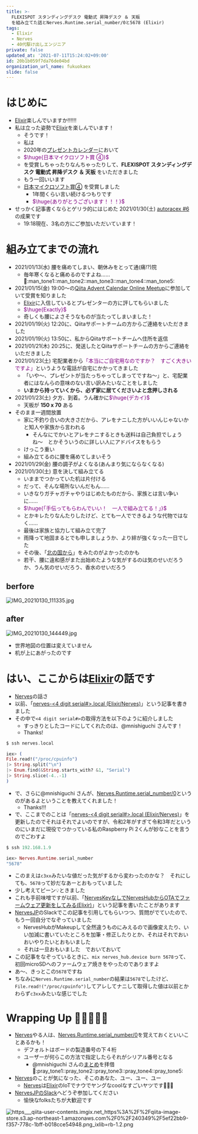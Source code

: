 ```yaml
---
title: >-
  FLEXISPOT スタンディングデスク 電動式 昇降デスク ＆ 天板
  を組み立てた話とNerves.Runtime.serial_number/0と5678 (Elixir)
tags:
  - Elixir
  - Nerves
  - 40代駆け出しエンジニア
private: false
updated_at: '2021-07-11T15:24:02+09:00'
id: 20b1b059f7da76de04bd
organization_url_name: fukuokaex
slide: false
---
```

# はじめに
- [Elixir](https://elixir-lang.org/)楽しんでいますか:bangbang::bangbang::bangbang:
- 私は立った姿勢で[Elixir](https://elixir-lang.org/)を楽しんでいます！
    - そうです！
    - 私は
    - 2020年の[プレゼントカレンダー](https://qiita.com/advent-calendar/2020/categories/sponsor)において
    - <font color="purple">$\huge{日本マイクロソフト賞 ④}$</font>
    - を受賞しちゃったりなんちゃったりして、**FLEXISPOT スタンディングデスク 電動式 昇降デスク ＆ 天板** をいただきました
    - もう一回いいます
    - [日本マイクロソフト賞④](https://qiita.com/chomado/items/7d1f757f18c5b442fadd#%E3%83%9E%E3%82%A4%E3%82%AF%E3%83%AD%E3%82%BD%E3%83%95%E3%83%88%E8%B3%9E-%E3%82%AF%E3%83%A9%E3%82%A6%E3%83%89%E3%83%8D%E3%82%A4%E3%83%86%E3%82%A3%E3%83%96%E3%81%AE-aspnet-core-%E3%83%9E%E3%82%A4%E3%82%AF%E3%83%AD%E3%82%B5%E3%83%BC%E3%83%93%E3%82%B9%E3%82%92%E4%BD%9C%E6%88%90%E3%81%97%E3%81%A6%E3%83%87%E3%83%97%E3%83%AD%E3%82%A4%E3%81%99%E3%82%8B-%E3%82%92%E3%82%84%E3%81%A3%E3%81%A6%E3%81%BF%E3%82%8B-torifukukaiou-%E3%81%95%E3%82%93) を受賞しました
        - 1年間くらい言い続けるつもりです
        - <font color="purple">$\huge{ありがとうございます！！！}$</font>
- せっかく記事書くならとゲリラ的にはじめた 2021/01/30(土) [autoracex #6](https://autoracex.connpass.com/event/203027/)の成果です
    - 19:18現在、3名の方にご参加いただいています！

# 組み立てまでの流れ
- 2021/01/13(水) 腰を痛めてしまい、朝休みをとって通(痛!?)院
    - 毎年寒くなると痛めるのですよね…… :man::man_tone1::man_tone2::man_tone3::man_tone4::man_tone5:  
- 2021/01/15(金) 19:00〜の[Qiita Advent Calendar Online Meetup](https://connpass.com/event/197484/)に参加していて受賞を知りました
    - [Elixir](https://elixir-lang.org/)に入信しているとプレゼンターの方に評してもらいました
    - <font color="purple">$\huge{Exactly}$</font>
    - 奇しくも腰によさそうなものが当たってしまいました！
- 2021/01/19(火) 12:20に、Qiitaサポートチームの方からご連絡をいただきました
- 2021/01/19(火) 13:50に、私からQiitaサポートチームへ住所を返信
- 2021/01/21(木) 20:25に、発送したとQiitaサポートチームの方からご連絡をいただきました
- 2021/01/23(土) 宅配業者から<font color="purple">「本当にご自宅用なのですか？　すごく大きいですよ」</font>というような電話が自宅にかかってきました
    - 「いや〜、プレゼントが当たっちゃってしまってですね〜」と、宅配業者にはなんらの意味のない言い訳みたいなことをしました
    - **いまから持っていくから、必ず家に居てくださいよと念押しされる**
- 2021/01/23(土) 夕方、到着。うん確かに<font color="purple">$\huge{デカイ}$</font>
    - 天板が **150 x 70** ある
- そのまま一週間放置
    - 家に不釣り合いの大きさだから、アレをナニした方がいいんじゃないかと知人や家族から言われる
        - そんなにでかいとアレをナニするときも送料は自己負担でしょうね〜　とかそういうのに詳しい人にアドバイスをもらう
    - けっこう重い
    - 組み立てるのに腰を痛めてしまいそう
- 2021/01/29(金) 腰の調子がよくなる(あんまり気にならなくなる)
- 2021/01/30(土) 意を決して組み立てる
    - いままでつかっていた机は片付ける
    - だって、そんな場所ないんだもん……
    - いきなりガチャガチャやりはじめたものだから、家族とは言い争いに……
    - <font color="purple">$\huge{「手伝ってもらわんでいい！　一人で組み立てる！」}$</font>
    - とかキレたりなんたりしたけど、とても一人でできるような代物ではなく……
    - 最後は家族と協力して組み立て完了
    - 雨降って地固まるとでも申しましょうか、より絆が強くなった一日でした
    - その後、「[北の国から](https://fod.fujitv.co.jp/s/psearch/?keyword=%E5%8C%97%E3%81%AE%E5%9B%BD%E3%81%8B%E3%82%89)」をみたのがよかったのかも
    - 若干、腰に違和感がまた出始めたような気がするのは気のせいだろうか、うん気のせいだろう、香水のせいだろう

## berfore
![IMG_20210130_111335.jpg](https://qiita-image-store.s3.ap-northeast-1.amazonaws.com/0/131808/d6005665-9c72-9f69-0af0-afb5d870b8d6.jpeg)


## after
![IMG_20210130_144449.jpg](https://qiita-image-store.s3.ap-northeast-1.amazonaws.com/0/131808/a088e754-3684-dc25-e72c-53a041469f15.jpeg)

- 世界地図の位置は変えていません
- 机が上にあがったのです


# はい、ここからは[Elixir](https://elixir-lang.org/)の話です
- [Nerves](https://www.nerves-project.org/)の話さ
- 以前、「[nerves-<4 digit serial#>.local (Elixir/Nerves)](https://qiita.com/torifukukaiou/items/8ddcdd58b515ee114dbc)」という記事を書きました
- その中で`<4 digit serial#>`の取得方法を以下のように紹介しました
    - すっきりとしたコードにしてくれたのは、@mnishiguchi さんです！
    - Thanks!

```elixir
$ ssh nerves.local

iex> (
File.read!("/proc/cpuinfo")
|> String.split("\n")
|> Enum.find(&String.starts_with? &1, "Serial")
|> String.slice(-4..-1)
)
```



- で、さらに@mnishiguchi さんが、[Nerves.Runtime.serial_number/0](https://hexdocs.pm/nerves_runtime/Nerves.Runtime.html#serial_number/0)というのがあるよということを教えてくれました！
    - Thanks!!!
- で、ここまでのことは「[nerves-<4 digit serial#>.local (Elixir/Nerves)](https://qiita.com/torifukukaiou/items/8ddcdd58b515ee114dbc)」を更新したのでそれはそれでよいのですが、令和2年がすぎて令和3年だというのにいまだに現役でつかっている私のRaspberry Pi 2くんが妙なことを言うのでごわすよ

```elixir
$ ssh 192.168.1.9

iex> Nerves.Runtime.serial_number
"5678"
```

- このまえは`c3xx`みたいな値だった気がするから変わったのかな？　それにしても、`5678`って妙だなあーとおもっていました
- 少し考えてピーン💡ときました
- これも手前味噌ですが以前、「[NervesKeyなしでNervesHubからOTAでファームウェア更新をしてみる(Elixir)](https://qiita.com/torifukukaiou/items/1e2018e949d4e8e0fe48)」という記事を書いたことがあります
- [NervesJP](https://join.slack.com/t/nerves-jp/shared_invite/enQtNzc0NTM1OTA5MzQ1LTg5NTAyYThiYzRlNDRmNDIwM2ZlZTJiZDc1MmE5NTFjYzA5OTE4ZTM5OWQxODFhZjY1NWJmZTc4NThkMjQ1Yjk)のSlackでこの記事を引用してもらいつつ、質問がでていたので、もう一回自分でなぞっていました
    - NervesHubがMakeupして全然違うものにみえるので画像変えたり、いい加減に書いていたところを加筆・修正したりとか、それはそれでおいおいやりたいとおもいました
    - それは一旦おもいました　でおいておいて
- この記事をなぞっているときに、`mix nerves_hub.device burn 5678`って、初回microSDへのファームウェア焼きをやったのでありますよ
- あ〜、きっとこの`5678`ですね
- ちなみに`Nerves.Runtime.serial_number`の結果は`5678`でしたけど、`File.read!("/proc/cpuinfo")`してアレしてナニして取得した値は以前とかわらず`c3xx`みたいな感じでした

# Wrapping Up 🎍🎍🎍🎍🎍
- [Nerves](https://www.nerves-project.org/)やる人は、[Nerves.Runtime.serial_number/0](https://hexdocs.pm/nerves_runtime/Nerves.Runtime.html#serial_number/0)を覚えておくといいことあるかも！
    - デフォルトはボードの製造番号の下４桁
    - ユーザーが何らこの方法で指定したらそれがシリアル番号となる
        - @mnishiguchi さんの[まとめ](https://qiita.com/torifukukaiou/items/20b1b059f7da76de04bd#comment-279748dfee7a2cca05e1)を拝借 :pray::pray_tone1::pray_tone2::pray_tone3::pray_tone4::pray_tone5: 
- [Nerves](https://www.nerves-project.org/)のことが気になった、そこのあなた、ユー、ユー、ユー
    - [Nerves](https://www.nerves-project.org/)は[Elixir](https://elixir-lang.org/)のIoTでナウでヤングなcoolなすごいヤツです🚀🚀🚀
- [NervesJPのSlack](https://join.slack.com/t/nerves-jp/shared_invite/enQtNzc0NTM1OTA5MzQ1LTg5NTAyYThiYzRlNDRmNDIwM2ZlZTJiZDc1MmE5NTFjYzA5OTE4ZTM5OWQxODFhZjY1NWJmZTc4NThkMjQ1Yjk)へどうぞ参加してください
    - 愉快なfolksたちが大歓迎です

![https___qiita-user-contents.imgix.net_https%3A%2F%2Fqiita-image-store.s3.ap-northeast-1.amazonaws.com%2F0%2F240349%2F5ef22bb9-f357-778c-1bff-b018cce54948.png_ixlib=rb-1.2.png](https://qiita-image-store.s3.ap-northeast-1.amazonaws.com/0/131808/447253f9-3060-8bb7-7132-7754ef4aead5.png)
